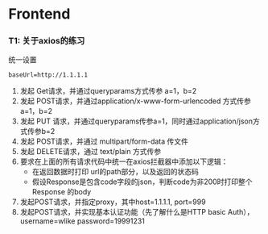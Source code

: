 # Frontend

### T1: 关于axios的练习

统一设置
```
baseUrl=http://1.1.1.1
```

1. 发起 Get请求，并通过queryparams方式传参 a=1，b=2
2. 发起 POST请求，并通过application/x-www-form-urlencoded 方式传参  a=1，b=2
3. 发起 PUT 请求，并通过queryparams传参a=1，同时通过application/json方式传参b=2
4. 发起 POST请求，并通过 multipart/form-data 传文件
5. 发起 DELETE请求，通过 text/plain 方式传参
6. 要求在上面的所有请求代码中统一在axios拦截器中添加以下逻辑：
   - 在返回数据时打印 url的path部分，以及返回的状态码
   - 假设Response是包含code字段的json，判断code为非200时打印整个Response 的body
8. 发起POST请求，并指定proxy，其中host=1.1.1.1, port=999
9. 发起POST请求，并实现基本认证功能（先了解什么是HTTP basic Auth），username=wlike   password=19991231
